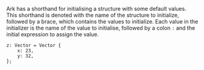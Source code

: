 Ark has a shorthand for initialising a structure with some default values.
This shorthand is denoted with the name of the structure to initialize,
followed by a brace, which contains the values to initialize. Each value in the
initializer is the name of the value to initialise, followed by a colon `:` and
the initial expression to assign the value. 

```
z: Vector = Vector {
    x: 23,
    y: 32,
};
```
